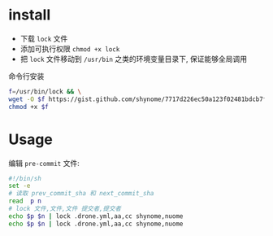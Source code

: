 
# install

- 下载 `lock` 文件
- 添加可执行权限 `chmod +x lock`
- 把 `lock` 文件移动到 `/usr/bin` 之类的环境变量目录下, 保证能够全局调用

命令行安装
```sh
f=/usr/bin/lock && \
wget -O $f https://gist.github.com/shynome/7717d226ec50a123f02481bdcb7fe76b/raw/dc93484c181c6480eebf5b8894357900e66d9063/lock && \
chmod +x $f
```

# Usage

编辑 `pre-commit` 文件:
```sh 
#!/bin/sh
set -e
# 读取 prev_commit_sha 和 next_commit_sha
read  p n
# lock 文件,文件,文件 提交者,提交者
echo $p $n | lock .drone.yml,aa,cc shynome,nuome
echo $p $n | lock .drone.yml,aa,cc shynome,nuome
```

